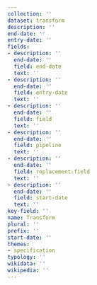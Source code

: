 ```yaml
---
collection: ''
dataset: transform
description: ''
end-date: ''
entry-date: ''
fields:
- description: ''
  end-date: ''
  field: end-date
  text: ''
- description: ''
  end-date: ''
  field: entry-date
  text: ''
- description: ''
  end-date: ''
  field: field
  text: ''
- description: ''
  end-date: ''
  field: pipeline
  text: ''
- description: ''
  end-date: ''
  field: replacement-field
  text: ''
- description: ''
  end-date: ''
  field: start-date
  text: ''
key-field: ''
name: Transform
plural: ''
prefix: ''
start-date: ''
themes:
- specification
typology: ''
wikidata: ''
wikipedia: ''
---
```

